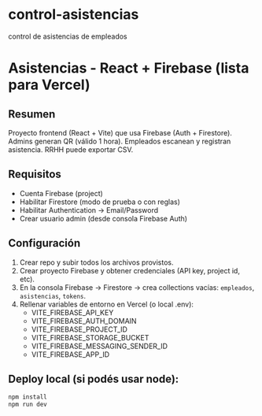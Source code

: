 # control-asistencias
control de asistencias de empleados

# Asistencias - React + Firebase (lista para Vercel)

## Resumen
Proyecto frontend (React + Vite) que usa Firebase (Auth + Firestore).  
Admins generan QR (válido 1 hora). Empleados escanean y registran asistencia. RRHH puede exportar CSV.

## Requisitos
- Cuenta Firebase (project)
- Habilitar Firestore (modo de prueba o con reglas)
- Habilitar Authentication -> Email/Password
- Crear usuario admin (desde consola Firebase Auth)

## Configuración
1. Crear repo y subir todos los archivos provistos.
2. Crear proyecto Firebase y obtener credenciales (API key, project id, etc).
3. En la consola Firebase -> Firestore -> crea collections vacías: `empleados`, `asistencias`, `tokens`.
4. Rellenar variables de entorno en Vercel (o local .env):
   - VITE_FIREBASE_API_KEY
   - VITE_FIREBASE_AUTH_DOMAIN
   - VITE_FIREBASE_PROJECT_ID
   - VITE_FIREBASE_STORAGE_BUCKET
   - VITE_FIREBASE_MESSAGING_SENDER_ID
   - VITE_FIREBASE_APP_ID

## Deploy local (si podés usar node):
```bash
npm install
npm run dev
